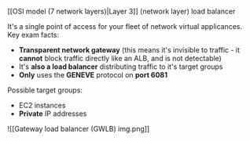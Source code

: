 [[OSI model (7 network layers)|Layer 3]] (network layer) load balancer

It's a single point of access for your fleet of network virtual applicances.
Key exam facts:
- **Transparent network gateway** (this means it's invisible to traffic - it **cannot** block traffic directly like an ALB, and is not detectable)
- It's **also a load balancer** distributing traffic to it's target groups
- **Only** uses the **GENEVE** protocol on **port 6081**

Possible target groups:
- EC2 instances
- **Private** IP addresses

![[Gateway load balancer (GWLB) img.png]]